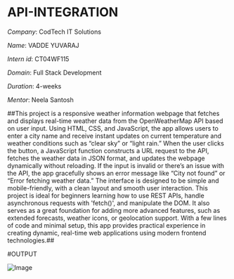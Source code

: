# API-INTEGRATION

*Company*: CodTech IT Solutions

*Name*:  VADDE YUVARAJ

*Intern id*: CT04WF115

*Domain*: Full Stack Development

*Duration*: 4-weeks

*Mentor*: Neela Santosh

##This project is a responsive weather information webpage that fetches and displays real-time weather data from the OpenWeatherMap API based on user input. Using HTML, CSS, and JavaScript, the app allows users to enter a city name and receive instant updates on current temperature and weather conditions such as “clear sky” or “light rain.” When the user clicks the button, a JavaScript function constructs a URL request to the API, fetches the weather data in JSON format, and updates the webpage dynamically without reloading. If the input is invalid or there’s an issue with the API, the app gracefully shows an error message like “City not found” or “Error fetching weather data.” The interface is designed to be simple and mobile-friendly, with a clean layout and smooth user interaction. This project is ideal for beginners learning how to use REST APIs, handle asynchronous requests with 'fetch()', and manipulate the DOM. It also serves as a great foundation for adding more advanced features, such as extended forecasts, weather icons, or geolocation support. With a few lines of code and minimal setup, this app provides practical experience in creating dynamic, real-time web applications using modern frontend technologies.##

#OUTPUT

![Image](https://github.com/user-attachments/assets/37cecb63-5e1f-4b0a-8282-075f590d7899)
